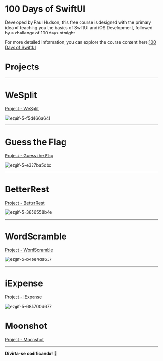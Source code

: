 # 100 Days of SwiftUI
Developed by Paul Hudson, this free course is designed with the primary idea of teaching you the basics of SwiftUI and iOS Development, followed by a challenge of 100 days straight.

For more detailed information, you can explore the course content here:[100 Days of SwiftUI](https://www.hackingwithswift.com/100/swiftui)

# Projects 
---
# WeSplit 

[Project - WeSplit](https://github.com/eziors/100DaysOfSwiftUI/tree/main/Project%20One%20WeSplit)

![ezgif-5-f5d466a641](https://github.com/eziors/100DaysOfSwiftUI/assets/92947916/8fa4d80e-478d-47a1-9f59-51a0bd8b3d71)

---
# Guess the Flag
[Project - Guess the Flag](https://github.com/eziors/100DaysOfSwiftUI/tree/main/Projetct%20Two%20-%20Guess%20the%20Flag/Guess%20the%20Flag)

![ezgif-5-e327ba5dbc](https://github.com/eziors/100DaysOfSwiftUI/assets/92947916/85bc2d9d-acba-4f64-8abe-4306049c71bf)



---
# BetterRest
[Project - BetterRest](https://github.com/eziors/100DaysOfSwiftUI/tree/main/BetterRest/BetterRest/BetterRest)

![ezgif-5-3856558b4e](https://github.com/eziors/100DaysOfSwiftUI/assets/92947916/6969d482-4ae5-4966-9f92-914ff2f975db)


---
# WordScramble
[Project - WordScramble](https://github.com/eziors/100DaysOfSwiftUI/tree/main/WordScramble/WordScramble)

![ezgif-5-b4be4da637](https://github.com/eziors/100DaysOfSwiftUI/assets/92947916/e901b7b1-432e-41bb-af36-d927559f0c31)

---
# iExpense
[Project - iExpense](https://github.com/eziors/100DaysOfSwiftUI/tree/main/iExpense/iExpense)

![ezgif-5-685700d677](https://github.com/eziors/100DaysOfSwiftUI/assets/92947916/104af53d-b7de-4e2f-a736-09b8c323f1fb)

# Moonshot
[Project - Moonshot](https://github.com/eziors/100DaysOfSwiftUI/tree/main/Moonshot)

---

**Divirta-se codificando!** 🚀
